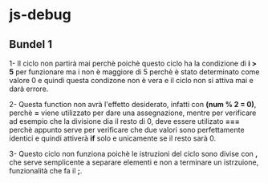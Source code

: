 #   js-debug
## Bundel 1



1- Il ciclo non partirà mai perchè poichè questo ciclo ha la condizione di  **i > 5** per funzionare ma i non è maggiore di 5 perchè è stato determinato come valore 0 e quindi questa condizone non è vera e il ciclo non si attiva mai e darà errore.



2- Questa function non avrà l'effetto desiderato, infatti con **(num % 2 = 0)**, perchè **=** viene utilizzato per dare una assegnazione, mentre per verificare ad esempio che la divisione dia il resto di 0, deve essere utilizato **===** perchè appunto serve per verificare che due valori sono perfettamente identici e quindi attiverà **if** solo e unicamente se il resto sarà 0.


3- Questo ciclo non funziona poichè le istruzioni del ciclo sono divise con **,** che serve semplicente a separare elementi e non a terminare un istrzuione, funzionalità che fa il **;**.
















